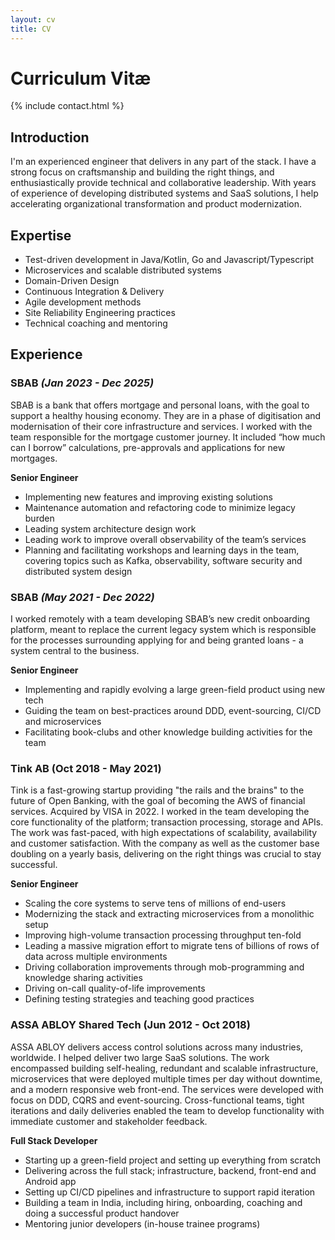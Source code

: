 ```yaml
---
layout: cv
title: CV
---
```


# Curriculum Vitæ

{% include contact.html %}

## Introduction
I'm an experienced engineer that delivers in any part of the stack. I have a strong focus on craftsmanship and building the right things, and enthusiastically provide technical and collaborative leadership. With years of experience of developing distributed systems and SaaS solutions, I help accelerating organizational transformation and product modernization.

## Expertise
* Test-driven development in Java/Kotlin, Go and Javascript/Typescript
* Microservices and scalable distributed systems
* Domain-Driven Design
* Continuous Integration & Delivery
* Agile development methods
* Site Reliability Engineering practices
* Technical coaching and mentoring

## Experience

### SBAB _(Jan 2023 - Dec 2025)_

SBAB is a bank that offers mortgage and personal loans, with the goal to support a healthy housing economy. They are in a phase of digitisation and modernisation of their core infrastructure and services.
I worked with the team responsible for the mortgage customer journey. It included “how much can I borrow” calculations, pre-approvals and applications for new mortgages.

**Senior Engineer**
* Implementing new features and improving existing solutions
* Maintenance automation and refactoring code to minimize legacy burden
* Leading system architecture design work
* Leading work to improve overall observability of the team’s services
* Planning and facilitating workshops and learning days in the team, covering topics such as Kafka, observability, software security and distributed system design

### SBAB _(May 2021 - Dec 2022)_
I worked remotely with a team developing SBAB’s new credit onboarding platform, meant to replace the current legacy system which is responsible for the processes surrounding applying for and being granted loans - a system central to the business.

**Senior Engineer**
* Implementing and rapidly evolving a large green-field product using new tech
* Guiding the team on best-practices around DDD, event-sourcing, CI/CD and microservices
* Facilitating book-clubs and other knowledge building activities for the team

### Tink AB (Oct 2018 - May 2021)
Tink is a fast-growing startup providing "the rails and the brains" to the future of Open Banking, with the goal of becoming the AWS of financial services. Acquired by VISA in 2022.
I worked in the team developing the core functionality of the platform; transaction processing, storage and APIs. The work was fast-paced, with high expectations of scalability, availability and customer satisfaction. With the company as well as the customer base doubling on a yearly basis, delivering on the right things was crucial to stay successful.

**Senior Engineer**
* Scaling the core systems to serve tens of millions of end-users
* Modernizing the stack and extracting microservices from a monolithic setup
* Improving high-volume transaction processing throughput ten-fold
* Leading a massive migration effort to migrate tens of billions of rows of data across multiple environments
* Driving collaboration improvements through mob-programming and knowledge sharing activities
* Driving on-call quality-of-life improvements
* Defining testing strategies and teaching good practices

### ASSA ABLOY Shared Tech (Jun 2012 - Oct 2018)
ASSA ABLOY delivers access control solutions across many industries, worldwide.
I helped deliver two large SaaS solutions. The work encompassed building self-healing, redundant and scalable infrastructure, microservices that were deployed multiple times per day without downtime, and a modern responsive web front-end. The services were developed with focus on DDD, CQRS and event-sourcing. Cross-functional teams, tight iterations and daily deliveries enabled the team to develop functionality with immediate customer and stakeholder feedback.

**Full Stack Developer**
* Starting up a green-field project and setting up everything from scratch
* Delivering across the full stack; infrastructure, backend, front-end and Android app
* Setting up CI/CD pipelines and infrastructure to support rapid iteration
* Building a team in India, including hiring, onboarding, coaching and doing a successful product handover
* Mentoring junior developers (in-house trainee programs)

